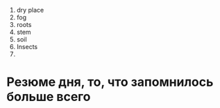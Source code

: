 

1. dry place
2. fog
3. roots
4. stem
5. soil
6. Insects
7. 






# Резюме дня, то, что запомнилось больше всего